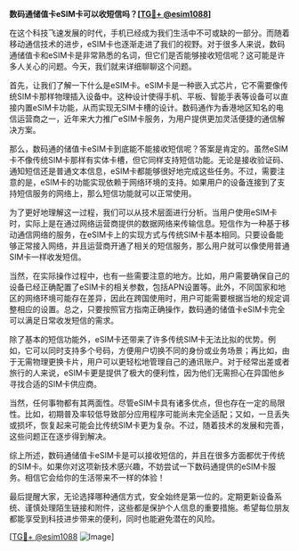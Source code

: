 **数码通储值卡eSIM卡可以收短信吗？[[TG💪+ @esim1088](https://t.me/s/esim1088)]**

在这个科技飞速发展的时代，手机已经成为我们生活中不可或缺的一部分。而随着移动通信技术的进步，eSIM卡也逐渐走进了我们的视野。对于很多人来说，数码通储值卡和eSIM卡是非常熟悉的名词，但它们是否能够接收短信呢？这可能是许多人关心的问题。今天，我们就来详细聊聊这个问题。

首先，让我们了解一下什么是eSIM卡。eSIM卡是一种嵌入式芯片，它不需要像传统SIM卡那样物理插入设备中。这种设计使得手机、平板、智能手表等设备可以直接内置eSIM卡功能，从而实现无SIM卡槽的设计。数码通作为香港地区知名的电信运营商之一，近年来大力推广eSIM卡服务，为用户提供更加灵活便捷的通信解决方案。

那么，数码通的储值卡eSIM卡到底能不能接收短信呢？答案是肯定的。虽然eSIM卡不像传统SIM卡那样有实体卡槽，但它同样支持短信功能。无论是接收验证码、通知短信还是普通文本信息，eSIM卡都能够很好地完成这些任务。不过，需要注意的是，eSIM卡的功能实现依赖于网络环境的支持。如果用户的设备连接到了支持短信服务的网络上，那么短信功能就可以正常使用。

为了更好地理解这一过程，我们可以从技术层面进行分析。当用户使用eSIM卡时，实际上是在通过网络运营商提供的数据网络来传输信息。短信作为一种基于移动通信网络的服务，在eSIM卡上的实现方式与传统SIM卡基本相同。只要设备能够正常接入网络，并且运营商开通了相关的短信服务，那么用户就可以像使用普通SIM卡一样收发短信。

当然，在实际操作过程中，也有一些需要注意的地方。比如，用户需要确保自己的设备已经正确配置了eSIM卡的相关参数，包括APN设置等。此外，不同国家和地区的网络环境可能存在差异，因此在跨国使用时，用户可能需要根据当地的规定调整相应的设置。总之，只要按照官方指南正确操作，数码通的储值卡eSIM卡完全可以满足日常收发短信的需求。

除了基本的短信功能外，eSIM卡还带来了许多传统SIM卡无法比拟的优势。例如，它可以同时支持多个号码，方便用户切换不同的身份或业务场景；再比如，由于无需物理更换卡片，用户可以更轻松地管理自己的通讯账户。对于经常出差或者旅行的人来说，eSIM卡更是提供了极大的便利性，因为他们无需担心在异国他乡寻找合适的SIM卡供应商。

当然，任何事物都有其两面性。尽管eSIM卡具有诸多优点，但也存在一定的局限性。比如，初期普及率较低导致部分应用程序可能尚未完全适配；又如，一旦丢失或损坏，恢复起来可能会比传统SIM卡更为复杂。不过，随着技术的发展和完善，这些问题正在逐步得到解决。

综上所述，数码通储值卡eSIM卡是可以接收短信的，并且在很多方面都优于传统的SIM卡。如果你对这项新技术感兴趣，不妨尝试一下数码通提供的eSIM卡服务。相信它会给你的生活带来不一样的体验！

最后提醒大家，无论选择哪种通信方式，安全始终是第一位的。定期更新设备系统、谨慎处理陌生链接和附件，这些都是保护个人信息的重要措施。希望每位朋友都能享受到科技进步带来的便利，同时也能避免潜在的风险。

[[TG💪+ @esim1088](https://t.me/s/esim1088) ![Image](https://i.postimg.cc/4NQfJmqS/Snipaste-2025-05-13-00-14-12.png)]